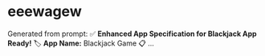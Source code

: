 # eeewagew
Generated from prompt: ✅ **Enhanced App Specification for Blackjack App Ready!** 🏷️ **App Name:** Blackjack Game 📋 ...
